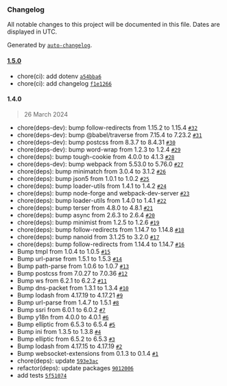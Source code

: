 ### Changelog

All notable changes to this project will be documented in this file. Dates are displayed in UTC.

Generated by [`auto-changelog`](https://github.com/CookPete/auto-changelog).

#### [1.5.0](https://github.com/VSymonenko/Search-Focus/compare/1.4.0...1.5.0)

- chore(ci): add dotenv [`a54bba6`](https://github.com/VSymonenko/Search-Focus/commit/a54bba6184f6254ab04cdacf9d8d6f0fb032201d)
- chore(ci): add changelog [`f1e1266`](https://github.com/VSymonenko/Search-Focus/commit/f1e1266dd42e8554d14206f177ea5534f2f159e1)

#### 1.4.0

> 26 March 2024

- chore(deps-dev): bump follow-redirects from 1.15.2 to 1.15.4 [`#32`](https://github.com/VSymonenko/Search-Focus/pull/32)
- chore(deps-dev): bump @babel/traverse from 7.15.4 to 7.23.2 [`#31`](https://github.com/VSymonenko/Search-Focus/pull/31)
- chore(deps-dev): bump postcss from 8.3.7 to 8.4.31 [`#30`](https://github.com/VSymonenko/Search-Focus/pull/30)
- chore(deps-dev): bump word-wrap from 1.2.3 to 1.2.4 [`#29`](https://github.com/VSymonenko/Search-Focus/pull/29)
- chore(deps): bump tough-cookie from 4.0.0 to 4.1.3 [`#28`](https://github.com/VSymonenko/Search-Focus/pull/28)
- chore(deps-dev): bump webpack from 5.53.0 to 5.76.0 [`#27`](https://github.com/VSymonenko/Search-Focus/pull/27)
- chore(deps): bump minimatch from 3.0.4 to 3.1.2 [`#26`](https://github.com/VSymonenko/Search-Focus/pull/26)
- chore(deps): bump json5 from 1.0.1 to 1.0.2 [`#25`](https://github.com/VSymonenko/Search-Focus/pull/25)
- chore(deps): bump loader-utils from 1.4.1 to 1.4.2 [`#24`](https://github.com/VSymonenko/Search-Focus/pull/24)
- chore(deps): bump node-forge and webpack-dev-server [`#23`](https://github.com/VSymonenko/Search-Focus/pull/23)
- chore(deps): bump loader-utils from 1.4.0 to 1.4.1 [`#22`](https://github.com/VSymonenko/Search-Focus/pull/22)
- chore(deps): bump terser from 4.8.0 to 4.8.1 [`#21`](https://github.com/VSymonenko/Search-Focus/pull/21)
- chore(deps): bump async from 2.6.3 to 2.6.4 [`#20`](https://github.com/VSymonenko/Search-Focus/pull/20)
- chore(deps): bump minimist from 1.2.5 to 1.2.6 [`#19`](https://github.com/VSymonenko/Search-Focus/pull/19)
- chore(deps): bump follow-redirects from 1.14.7 to 1.14.8 [`#18`](https://github.com/VSymonenko/Search-Focus/pull/18)
- chore(deps): bump nanoid from 3.1.25 to 3.2.0 [`#17`](https://github.com/VSymonenko/Search-Focus/pull/17)
- chore(deps): bump follow-redirects from 1.14.4 to 1.14.7 [`#16`](https://github.com/VSymonenko/Search-Focus/pull/16)
- Bump tmpl from 1.0.4 to 1.0.5 [`#15`](https://github.com/VSymonenko/Search-Focus/pull/15)
- Bump url-parse from 1.5.1 to 1.5.3 [`#14`](https://github.com/VSymonenko/Search-Focus/pull/14)
- Bump path-parse from 1.0.6 to 1.0.7 [`#13`](https://github.com/VSymonenko/Search-Focus/pull/13)
- Bump postcss from 7.0.27 to 7.0.36 [`#12`](https://github.com/VSymonenko/Search-Focus/pull/12)
- Bump ws from 6.2.1 to 6.2.2 [`#11`](https://github.com/VSymonenko/Search-Focus/pull/11)
- Bump dns-packet from 1.3.1 to 1.3.4 [`#10`](https://github.com/VSymonenko/Search-Focus/pull/10)
- Bump lodash from 4.17.19 to 4.17.21 [`#9`](https://github.com/VSymonenko/Search-Focus/pull/9)
- Bump url-parse from 1.4.7 to 1.5.1 [`#8`](https://github.com/VSymonenko/Search-Focus/pull/8)
- Bump ssri from 6.0.1 to 6.0.2 [`#7`](https://github.com/VSymonenko/Search-Focus/pull/7)
- Bump y18n from 4.0.0 to 4.0.1 [`#6`](https://github.com/VSymonenko/Search-Focus/pull/6)
- Bump elliptic from 6.5.3 to 6.5.4 [`#5`](https://github.com/VSymonenko/Search-Focus/pull/5)
- Bump ini from 1.3.5 to 1.3.8 [`#4`](https://github.com/VSymonenko/Search-Focus/pull/4)
- Bump elliptic from 6.5.2 to 6.5.3 [`#3`](https://github.com/VSymonenko/Search-Focus/pull/3)
- Bump lodash from 4.17.15 to 4.17.19 [`#2`](https://github.com/VSymonenko/Search-Focus/pull/2)
- Bump websocket-extensions from 0.1.3 to 0.1.4 [`#1`](https://github.com/VSymonenko/Search-Focus/pull/1)
- chore(deps): update [`593e3ac`](https://github.com/VSymonenko/Search-Focus/commit/593e3ac9e46438d0ed27bc56d98ef9d9149dbdc4)
- refactor(deps): update packages [`9012006`](https://github.com/VSymonenko/Search-Focus/commit/9012006b391837d07a73c45b4d224cddeba028d3)
- add tests [`5f51074`](https://github.com/VSymonenko/Search-Focus/commit/5f51074b406f18cfc07ed002bf5c49894627fd35)
